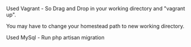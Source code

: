 Used Vagrant - So Drag and Drop in your working directory and "vagrant up".

You may have to change your homestead path to new working directory.

Used MySql - Run php artisan migration